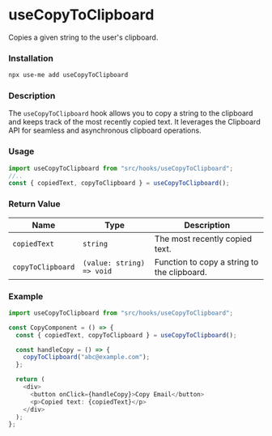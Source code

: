 # useCopyToClipboard

Copies a given string to the user's clipboard.

### Installation

```bash
npx use-me add useCopyToClipboard
```

### Description

The `useCopyToClipboard` hook allows you to copy a string to the clipboard and keeps track of the most recently copied text. It leverages the Clipboard API for seamless and asynchronous clipboard operations.

### Usage

```typescript
import useCopyToClipboard from "src/hooks/useCopyToClipboard";
//..
const { copiedText, copyToClipboard } = useCopyToClipboard();
```

### Return Value

| Name              | Type                      | Description                                 |
| ----------------- | ------------------------- | ------------------------------------------- |
| `copiedText`      | `string`                  | The most recently copied text.              |
| `copyToClipboard` | `(value: string) => void` | Function to copy a string to the clipboard. |

### Example

```typescript
import useCopyToClipboard from "src/hooks/useCopyToClipboard";

const CopyComponent = () => {
  const { copiedText, copyToClipboard } = useCopyToClipboard();

  const handleCopy = () => {
    copyToClipboard("abc@example.com");
  };

  return (
    <div>
      <button onClick={handleCopy}>Copy Email</button>
      <p>Copied text: {copiedText}</p>
    </div>
  );
};
```
